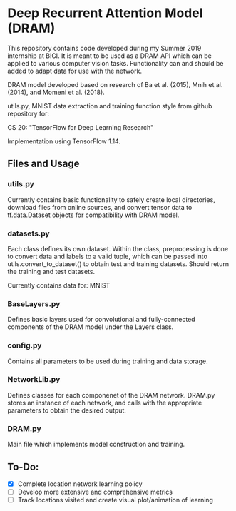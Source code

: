 # Deep Recurrent Attention Model (DRAM)
This repository contains code developed during my Summer 2019 internship at BICI. It is meant to be used
as a DRAM API which can be applied to various computer vision tasks. Functionality can and should be added to
adapt data for use with the network.

DRAM model developed based on research of Ba et al. (2015), Mnih et al. (2014), and Momeni et al. (2018).

utils.py, MNIST data extraction and training function style from github repository for: 

CS 20: "TensorFlow for Deep Learning Research" 

Implementation using TensorFlow 1.14.

## Files and Usage

### utils.py
Currently contains basic functionality to safely create local directories, download files from online sources,
and convert tensor data to tf.data.Dataset objects for compatibility with DRAM model.

### datasets.py
Each class defines its own dataset. Within the class, preprocessing is done to convert data
and labels to a valid tuple, which can be passed into utils.convert_to_dataset() to obtain test and training datasets. 
Should return the training and test datasets.

Currently contains data for: MNIST

### BaseLayers.py
Defines basic layers used for convolutional and fully-connected components of the DRAM model under the Layers class. 

### config.py
Contains all parameters to be used during training and data storage. 

### NetworkLib.py
Defines classes for each componenet of the DRAM network. DRAM.py stores an instance of each network, and calls
with the appropriate parameters to obtain the desired output.

### DRAM.py
Main file which implements model construction and training. 

## To-Do:
- [x] Complete location network learning policy
- [ ] Develop more extensive and comprehensive metrics
- [ ] Track locations visited and create visual plot/animation of learning
